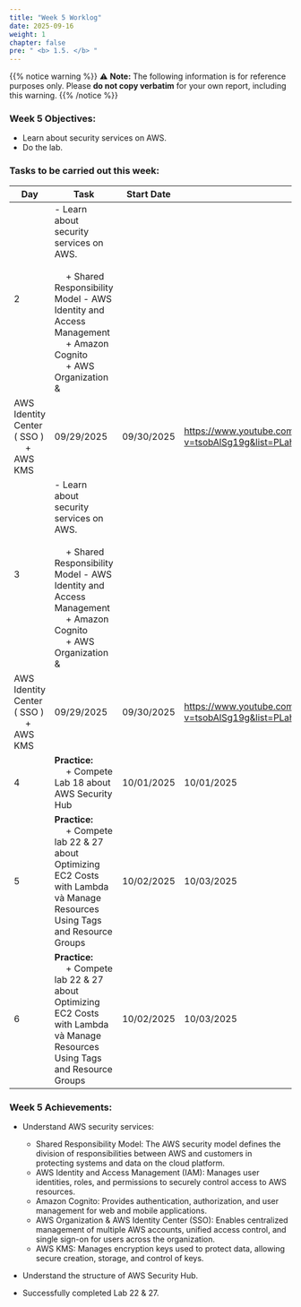 ```yaml
---
title: "Week 5 Worklog"
date: 2025-09-16
weight: 1
chapter: false
pre: " <b> 1.5. </b> "
---
```

{{% notice warning %}} 
⚠️ **Note:** The following information is for reference purposes only. Please **do not copy verbatim** for your own report, including this warning.
{{% /notice %}}


### Week 5 Objectives:

* Learn about security services on AWS.
* Do the lab.

### Tasks to be carried out this week:
| Day | Task                                                                                                                                                                                                   | Start Date | Completion Date | Reference Material                        |
| --- | ------------------------------------------------------------------------------------------------------------------------------------------------------------------------------------------------------ | ---------- | --------------- | ----------------------------------------- |
| 2   | - Learn about security services on AWS. <br> <br>&emsp; + Shared Responsibility Model - AWS Identity and Access Management <br>&emsp; + Amazon Cognito <br>&emsp; + AWS Organization &
AWS Identity Center ( SSO ) <br>&emsp; + AWS KMS <br>                                                                                            | 09/29/2025   | 09/30/2025      | <https://www.youtube.com/watch?v=tsobAlSg19g&list=PLahN4TLWtox2a3vElknwzU_urND8hLn1i&index=150> |
| 3   |  - Learn about security services on AWS. <br> <br>&emsp; + Shared Responsibility Model - AWS Identity and Access Management <br>&emsp; + Amazon Cognito <br>&emsp; + AWS Organization &
AWS Identity Center ( SSO ) <br>&emsp; + AWS KMS <br>                                                                                            | 09/29/2025   | 09/30/2025      | <https://www.youtube.com/watch?v=tsobAlSg19g&list=PLahN4TLWtox2a3vElknwzU_urND8hLn1i&index=150> |
| 4   |  **Practice:** <br>&emsp; + Compete Lab 18 about AWS Security Hub | 10/01/2025   | 10/01/2025      | <https://000018.awsstudygroup.com> |
| 5   | **Practice:** <br>&emsp; + Compete lab 22 & 27 about Optimizing EC2 Costs with Lambda và Manage Resources Using Tags and Resource Groups                | 10/02/2025   | 10/03/2025      | <https://000027.awsstudygroup.com> <https://000022.awsstudygroup.com> |
| 6   |**Practice:** <br>&emsp; + Compete lab 22 & 27 about Optimizing EC2 Costs with Lambda và Manage Resources Using Tags and Resource Groups                | 10/02/2025   | 10/03/2025      | <https://000027.awsstudygroup.com> <https://000022.awsstudygroup.com> |

### Week 5 Achievements:

* Understand AWS security services: 
  * Shared Responsibility Model: The AWS security model defines the division of responsibilities between AWS and customers in protecting systems and data on the cloud platform.
  * AWS Identity and Access Management (IAM): Manages user identities, roles, and permissions to securely control access to AWS resources.
  * Amazon Cognito: Provides authentication, authorization, and user management for web and mobile applications. 
  * AWS Organization & AWS Identity Center (SSO): Enables centralized management of multiple AWS accounts, unified access control, and single sign-on for users across the organization.
  * AWS KMS: Manages encryption keys used to protect data, allowing secure creation, storage, and control of keys.

* Understand the structure of AWS Security Hub.
* Successfully completed Lab 22 & 27.
